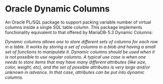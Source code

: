 
Oracle Dynamic Columns
======================
An Oracle PL/SQL package to support packing variable number of virtual columns inside a single SQL table column. This package implements functionality equivalent to that offered by MariaDB-5.3 Dynamic Columns:

*Dynamic columns allows one to store different sets of columns for each row in a table. It works by storing a set of columns in a blob and having a small set of functions to manipulate it. Dynamic columns should be used when it is not possible to use regular columns. A typical use case is when one needs to store items that may have many different attributes (like size, color, weight, etc), and the set of possible attributes is very large and/or unknown in advance. In that case, attributes can be put into dynamic columns.*

